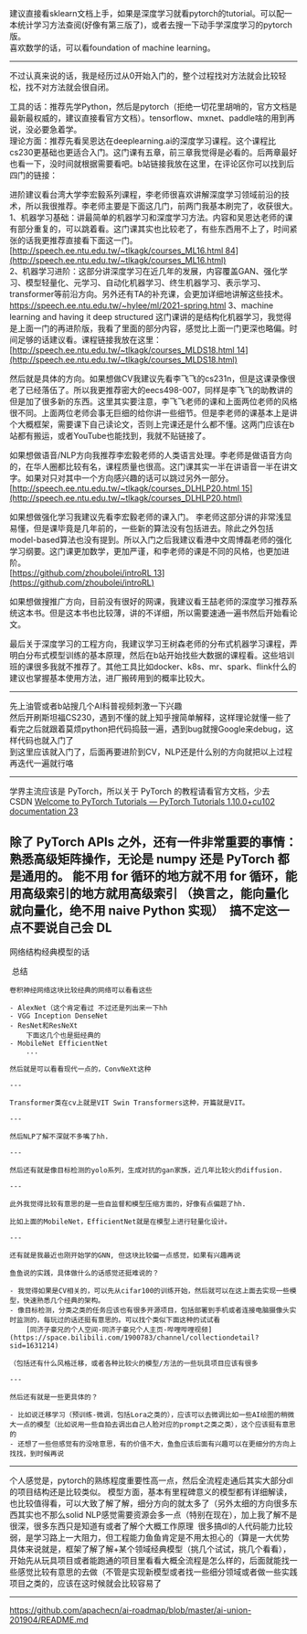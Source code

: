 建议直接看sklearn文档上手，如果是深度学习就看pytorch的tutorial。可以配一本统计学习方法查阅(好像有第三版了)，或者去搜一下动手学深度学习的pytorch版。  
喜欢数学的话，可以看foundation of machine learning。

---

不过认真来说的话，我是经历过从0开始入门的，整个过程找对方法就会比较轻松，找不对方法就会很自闭。

工具的话：推荐先学Python，然后是pytorch（拒绝一切花里胡哨的，官方文档是最新最权威的，建议直接看官方文档）。tensorflow、mxnet、paddle啥的用到再说，没必要急着学。  
理论方面：推荐先看吴恩达在deeplearning.ai的深度学习课程。这个课程比cs230更基础也更适合入门。这门课有五章，前三章我觉得是必看的。后两章最好也看一下，没时间就根据需要看吧。b站链接我放在这里，在评论区你可以找到后四门的链接：

进阶建议看台湾大学李宏毅系列课程，李老师很喜欢讲解深度学习领域前沿的技术，所以我很推荐。李老师主要是下面这几门，前两门我基本刷完了，收获很大。  
1、机器学习基础：讲最简单的机器学习和深度学习方法。内容和吴恩达老师的课有部分重复的，可以跳着看。这门课其实也比较老了，有些东西用不上了，时间紧张的话我更推荐直接看下面这一门。  
[http://speech.ee.ntu.edu.tw/~tlkagk/courses_ML16.html 84](http://speech.ee.ntu.edu.tw/~tlkagk/courses_ML16.html)  
2、机器学习进阶：这部分讲深度学习在近几年的发展，内容覆盖GAN、强化学习、模型轻量化、元学习、自动化机器学习、终生机器学习、表示学习、transformer等前沿方向。另外还有TA的补充课，会更加详细地讲解这些技术。
https://speech.ee.ntu.edu.tw/~hylee/ml/2021-spring.html
3、machine learning and having it deep structured 这门课讲的是结构化机器学习，我觉得是上面一门的再进阶版，我看了里面的部分内容，感觉比上面一门更深也略偏。时间足够的话建议看。课程链接我放在这里：  
[http://speech.ee.ntu.edu.tw/~tlkagk/courses_MLDS18.html 14](http://speech.ee.ntu.edu.tw/~tlkagk/courses_MLDS18.html)

然后就是具体的方向。如果想做CV我建议先看李飞飞的cs231n，但是这课录像很老了已经落伍了。所以我更推荐密大的eecs498-007，同样是李飞飞的助教讲的但是加了很多新的东西。这里其实要注意，李飞飞老师的课和上面两位老师的风格很不同。上面两位老师会事无巨细的给你讲一些细节。但是李老师的课基本上是讲个大概框架，需要课下自己读论文，否则上完课还是什么都不懂。这两门应该在b站都有搬运，或者YouTube也能找到，我就不贴链接了。

如果想做语音/NLP方向我推荐李宏毅老师的人类语言处理。李老师是做语音方向的，在华人圈都比较有名，课程质量也很高。这门课其实一半在讲语音一半在讲文字。如果对只对其中一个方向感兴趣的话可以跳过另外一部分。  
[http://speech.ee.ntu.edu.tw/~tlkagk/courses_DLHLP20.html 15](http://speech.ee.ntu.edu.tw/~tlkagk/courses_DLHLP20.html)

如果想做强化学习我建议先看李宏毅老师的课入门。
李老师这部分讲的非常浅显易懂，但是课毕竟是几年前的，一些新的算法没有包括进去。除此之外包括model-based算法也没有提到。所以入门之后我建议看港中文周博磊老师的强化学习纲要。这门课更加数学，更加严谨，和李老师的课是不同的风格，也更加进阶。  
[https://github.com/zhoubolei/introRL 13](https://github.com/zhoubolei/introRL)

如果想做搜推广方向，目前没有很好的网课，我建议看王喆老师的深度学习推荐系统这本书。但是这本书也比较薄，讲的不详细，所以需要速通一遍书然后开始看论文。

最后关于深度学习的工程方向，我建议学习王树森老师的分布式机器学习课程，弄明白分布式模型训练的基本原理，然后在b站开始找些大数据的课程看。这些培训班的课很多我就不推荐了。其他工具比如docker、k8s、mr、spark、flink什么的建议也掌握基本使用方法，进厂搬砖用到的概率比较大。

---

先上油管或者b站搜几个AI科普视频刺激一下兴趣  
然后开刷斯坦福CS230，遇到不懂的就上知乎搜简单解释，这样理论就懂一些了  
看完之后就跟着莫烦python把代码捣鼓一遍，遇到bug就搜Google来debug，这样代码也就入门了  
到这里应该就入门了，后面再要进阶到CV，NLP还是什么别的方向就把以上过程再迭代一遍就行咯

---

学界主流应该是 PyTorch，所以关于 PyTorch 的教程请看官方文档，少去 CSDN [Welcome to PyTorch Tutorials — PyTorch Tutorials 1.10.0+cu102 documentation 23](https://pytorch.org/tutorials/)

除了 PyTorch APIs 之外，还有一件非常重要的事情：**熟悉高级矩阵操作**，无论是 numpy 还是 PyTorch 都是通用的。
能不用 for 循环的地方就不用 for 循环，能用高级索引的地方就用高级索引 （换言之，能向量化就向量化，绝不用 naive Python 实现）
 搞不定这一点不要说自己会 DL
 
---
网络结构经典模型的话

 总结

	卷积神经网络这块比较经典的网络可以看看这些 
	
	- AlexNet（这个肯定看过 不过还是列出来一下hh
	- VGG Inception DenseNet
	- ResNet和ResNeXt  
	    下面这几个也是挺经典的
	- MobileNet EfficientNet  
	    ...
	
	然后就是可以看看现代一点的，ConvNeXt这种  
	
	---
	
	Transformer类在cv上就是VIT Swin Transformers这种，开篇就是VIT。
	
	---
	
	然后NLP了解不深就不多嘴了hh.
	
	---
	
	然后还有就是像目标检测的yolo系列，生成对抗的gan家族，近几年比较火的diffusion.
	
	---
	
	此外我觉得比较有意思的是一些自监督和模型压缩方面的，好像有点偏题了hh.
	
	比如上面的MobileNet，EfficientNet就是在模型上进行轻量化设计。
	
	---
	
	还有就是我最近也刚开始学的GNN, 但这块比较偏一点感觉，如果有兴趣再说
	
	鱼鱼说的实践，具体做什么的话感觉还挺难说的？
	
	- 我觉得如果是CV相关的，可以先从cifar100的训练开始，然后就可以在这上面去实现一些模型，快速熟悉几个经典的架构。
	- 像目标检测，分类之类的任务应该也有很多开源项目，包括部署到手机或者连接电脑摄像头实时监测的，每玩过的话还挺有意思的。可以找个类似下面这种的试试看  
	    [同济子豪兄的个人空间-同济子豪兄个人主页-哔哩哔哩视频](https://space.bilibili.com/1900783/channel/collectiondetail?sid=1631214)
	
	（包括还有什么风格迁移，或者各种比较火的模型/方法的一些玩具项目应该有很多
	
	---
	
	然后还有就是一些更具体的？
	
	- 比如说迁移学习（预训练-微调，包括Lora之类的），应该可以去微调比如一些AI绘图的稍微大一点的模型（比如说用一些自拍去调出自己人脸对应的prompt之类之类），这个应该挺有意思的
	- 还想了一些但感觉有的没啥意思，有的价值不大，鱼鱼应该后面有兴趣可以在更细分的方向上找找，到时候再说

---
个人感觉是，pytorch的熟练程度重要性高一点，然后全流程走通后其实大部分dl的项目结构还是比较类似。
模型方面，基本有里程碑意义的模型都有详细解读，也比较值得看，可以大致了解了解，细分方向的就太多了（另外太细的方向很多东西其实也不那么solid
NLP感觉需要资源会多一点（特别在现在），加上我了解不是很深，很多东西只是知道有或者了解个大概工作原理 
很多搞dl的人代码能力比较弱，是学习路上一大阻力，但工程能力鱼鱼肯定是不用太担心的（算是一大优势 
具体来说就是，框架了解了解+某个领域经典模型（挑几个试试，挑几个看看），开始先从玩具项目或者能跑通的项目里看看大概全流程是怎么样的，后面就能找一些感觉比较有意思的去做（不管是实现新模型或者找一些细分领域或者做一些实践项目之类的，应该在这时候就会比较容易了


---

https://github.com/apachecn/ai-roadmap/blob/master/ai-union-201904/README.md